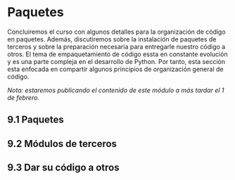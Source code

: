 # Paquetes

Concluiremos el curso con algunos detalles para la organización de código en paquetes. Además, discutiremos sobre la instalación de paquetes de terceros y sobre la preparación necesaria para entregarle nuestro código a otros. El tema de empaquetamiento de código essta en constante evolución y es una parte compleja en el desarrollo de Python. Por tanto, esta sección esta enfocada en compartir algunos principios de organización general de código.

*Nota: estaremos publicando el contenido de este módulo a más tardar el 1 de febrero.*

## 9.1 Paquetes
## 9.2 Módulos de terceros
## 9.3 Dar su código a otros
